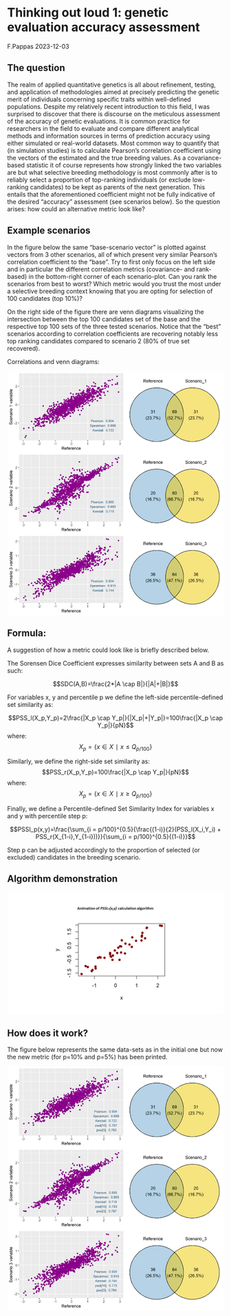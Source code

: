 Thinking out loud 1: genetic evaluation accuracy assessment
================
F.Pappas
2023-12-03

## The question

The realm of applied quantitative genetics is all about refinement,
testing, and application of methodologies aimed at precisely predicting
the genetic merit of individuals concerning specific traits within
well-defined populations. Despite my relatively recent introduction to
this field, I was surprised to discover that there is discourse on the
meticulous assessment of the accuracy of genetic evaluations. It is
common practice for researchers in the field to evaluate and compare
different analytical methods and information sources in terms of
prediction accuracy using either simulated or real-world datasets. Most
common way to quantify that (in simulation studies) is to calculate
Pearson’s correlation coefficient using the vectors of the estimated and
the true breeding values. As a covariance-based statistic it of course
represents how strongly linked the two variables are but what selective
breeding methodology is most commonly after is to reliably select a
proportion of top-ranking individuals (or exclude low-ranking
candidates) to be kept as parents of the next generation. This entails
that the aforementioned coefficient might not be fully indicative of the
desired “accuracy” assessment (see scenarios below). So the question
arises: how could an alternative metric look like?

## Example scenarios

In the figure below the same “base-scenario vector” is plotted against
vectors from 3 other scenarios, all of which present very similar
Pearson’s correlation coefficient to the “base”. Try to first only focus
on the left side and in particular the different correlation metrics
(covariance- and rank- based) in the bottom-right corner of each
scenario-plot. Can you rank the scenarios from best to worst? Which
metric would you trust the most under a selective breeding context
knowing that you are opting for selection of 100 candidates (top 10%)?

On the right side of the figure there are venn diagrams visualizing the
intersection between the top 100 candidates set of the base and the
respective top 100 sets of the three tested scenarios. Notice that the
“best” scenarios according to correlation coefficients are recovering
notably less top ranking candidates compared to scenario 2 (80% of true
set recovered).

Correlations and venn diagrams:

<img src="PSSImetric_files/figure-gfm/fig1-1.png" style="display: block; margin: auto;" />

## Formula:

A suggestion of how a metric could look like is briefly described below.

The Sorensen Dice Coefficient expresses similarity between sets A and B
as such:

$$SDC(A,B)=\frac{2*|A \cap B|}{|A|+|B|}$$

For variables x, y and percentile p we define the left-side
percentile-defined set similarity as:

$$PSS_l(X_p,Y_p)=2\frac{|X_p \cap Y_p|}{|X_p|+|Y_p|}=100\frac{|X_p \cap Y_p|}{pN}$$
where: $$X_p={\{x∈X∣x \le Q_{p/100}\}}$$

Similarly, we define the right-side set similarity as:
$$PSS_r(X_p,Y_p)=100\frac{|X_p \cap Y_p|}{pN}$$ where:
$$X_p={\{x∈X∣x \ge Q_{p/100}\}}$$

Finally, we define a Percentile-defined Set Similarity Index for
variables x and y with percentile step p:

$$PSSI_p(x,y)=\frac{\sum_{i = p/100}^{0.5}{\frac{(1-i)}{2}(PSS_l(X_i,Y_i) + PSS_r(X_{1-i},Y_{1-i}))}}{\sum_{i = p/100}^{0.5}{(1-i)}}$$

Step p can be adjusted accordingly to the proportion of selected (or
excluded) candidates in the breeding scenario.

## Algorithm demonstration

![](./output_gif.gif)

## How does it work?

The figure below represents the same data-sets as in the initial one but
now the new metric (for p=10% and p=5%) has been printed.

<img src="PSSImetric_files/figure-gfm/fig 3-1.png" style="display: block; margin: auto;" />
